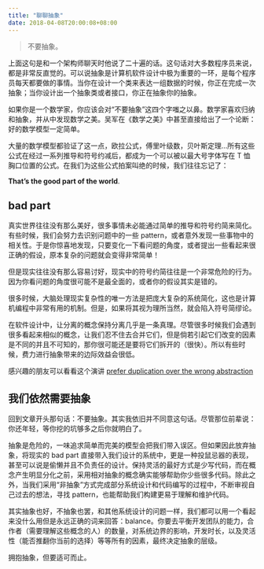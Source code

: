 ```yaml
---
title: "聊聊抽象"
date: 2018-04-08T20:00:08+08:00
---
```


> 不要抽象。

上面这句是和一个架构师聊天时他说了二十遍的话。这句话对大多数程序员来说，都是非常反直觉的。可以说抽象是计算机软件设计中极为重要的一环，是每个程序员每天都要做的事情。当你在设计一个类来表达一组数据的时候，你正在完成一次抽象；当你设计出一个抽象类或者接口，你正在抽象你的抽象。

如果你是一个数学家，你应该会对“不要抽象”这四个字嗤之以鼻。数学家喜欢归纳和抽象，并从中发现数学之美。吴军在《数学之美》中甚至直接给出了一个论断：好的数学模型一定简单。

大量的数学模型都验证了这一点，欧拉公式，傅里叶级数，贝叶斯定理…所有这些公式在经过一系列推导和符号约减后，都成为一个可以被以最大号字体写在 T 恤胸口位置的公式。在我们为这些公式拍案叫绝的时候，我们往往忘记了：

**That’s the good part of the world**.

## bad part

真实世界往往没有那么美好，很多事情未必能通过简单的推导和符号约简来简化。有些时候，我们会努力去识别问题中的一些 pattern，或者意外发现一些事物中的相关性。于是你惊喜地发现，只要变化一下看问题的角度，或者提出一些看起来很正确的假设，原本复杂的问题就会变得非常简单！

但是现实往往没有那么容易讨好，现实中的符号约简往往是一个非常危险的行为。因为你看问题的角度很可能不是最全面的，或者你的假设其实是错的。

很多时候，大脑处理现实复杂性的唯一方法是把庞大复杂的系统简化，这也是计算机编程中非常有用的机制。但是，如果将其视为理所当然，就会陷入符号简缪论。

在软件设计中，让分离的概念保持分离几乎是一条真理。尽管很多时候我们会遇到很多看起来相似的概念，让我们忍不住去合并它们，但是倘若引起它们改变的因素是不同的并且不可知的，那你很可能还是要将它们拆开的（很快）。所以有些时候，费力进行抽象带来的边际效益会很低。

感兴趣的朋友可以看看这个演讲 [prefer duplication over the wrong abstraction](https://sandimetz.com/blog/2016/1/20/the-wrong-abstraction)

## 我们依然需要抽象

回到文章开头那句话：不要抽象。其实我依旧并不同意这句话。尽管那位前辈说：你还年轻，等你挖的坑够多之后你就明白了。

抽象是危险的，一味追求简单而完美的模型会把我们带入误区。但如果因此放弃抽象，将现实的 bad part 直接带入我们设计的系统中，更是一种投鼠忌器的表现，甚至可以说是偷懒并且不负责任的设计。保持灵活的最好方式是少写代码，而在概念产生明显分化之前，采用相对抽象的概念确实能够帮助你少些很多代码。除此之外，当我们采用“非抽象”方式完成部分系统设计和代码编写的过程中，不断审视自己过去的想法，寻找 pattern，也能帮助我们构建更易于理解和维护代码。

其实抽象也好，不抽象也罢，和其他系统设计的问题一样，我们都可以用一个看起来没什么用但是永远正确的词来回答：balance。你要去平衡开发团队的能力，合作者（需要理解这些概念的人）的数量，对系统边界的影响，开发时长，以及灵活性（能否推翻你当前的选择）等等所有的因素，最终决定抽象的层级。

拥抱抽象，但要适可而止。
